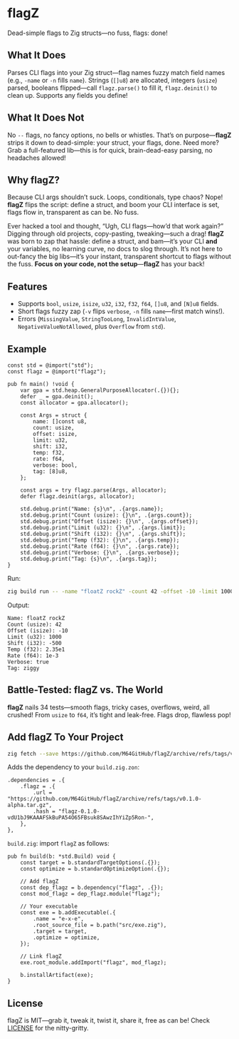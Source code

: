 # flagZ

Dead-simple flags to Zig structs—no fuss, flags: done!

## What It Does
Parses CLI flags into your Zig struct—flag names fuzzy match field names (e.g., `-name` or `-n` fills `name`). Strings (`[]u8`) are allocated, integers (`usize`) parsed, booleans flipped—call `flagz.parse()` to fill it, `flagz.deinit()` to clean up. Supports any fields you define!

## What It Does Not
No `--` flags, no fancy options, no bells or whistles. That’s on purpose—**flagZ** strips it down to dead-simple: your struct, your flags, done. Need more? Grab a full-featured lib—this is for quick, brain-dead-easy parsing, no headaches allowed!

## Why flagZ?

Because CLI args shouldn’t suck. Loops, conditionals, type chaos? Nope! **flagZ** flips the script: define a struct, and boom your CLI interface is set, flags flow in, transparent as can be. No fuss.  

Ever hacked a tool and thought, “Ugh, CLI flags—how’d that work again?” Digging through old projects, copy-pasting, tweaking—such a drag! **flagZ** was born to zap that hassle: define a struct, and bam—it’s your CLI **and** your variables, no learning curve, no docs to slog through. It’s not here to out-fancy the big libs—it’s your instant, transparent shortcut to flags without the fuss. **Focus on your code, not the setup**—**flagZ** has your back!

## Features
- Supports `bool`, `usize`, `isize`, `u32`, `i32`, `f32`, `f64`, `[]u8`, and `[N]u8` fields.
- Short flags fuzzy zap (`-v` flips `verbose`, `-n` fills `name`—first match wins!).
- Errors (`MissingValue`, `StringTooLong`, `InvalidIntValue`, `NegativeValueNotAllowed`, plus `Overflow` from `std`).

## Example

```zig
const std = @import("std");
const flagz = @import("flagz");

pub fn main() !void {
    var gpa = std.heap.GeneralPurposeAllocator(.{}){};
    defer _ = gpa.deinit();
    const allocator = gpa.allocator();

    const Args = struct {
        name: []const u8,
        count: usize,
        offset: isize,
        limit: u32,
        shift: i32,
        temp: f32,
        rate: f64,
        verbose: bool,
        tag: [8]u8,
    };

    const args = try flagz.parse(Args, allocator);
    defer flagz.deinit(args, allocator);

    std.debug.print("Name: {s}\n", .{args.name});
    std.debug.print("Count (usize): {}\n", .{args.count});
    std.debug.print("Offset (isize): {}\n", .{args.offset});
    std.debug.print("Limit (u32): {}\n", .{args.limit});
    std.debug.print("Shift (i32): {}\n", .{args.shift});
    std.debug.print("Temp (f32): {}\n", .{args.temp});
    std.debug.print("Rate (f64): {}\n", .{args.rate});
    std.debug.print("Verbose: {}\n", .{args.verbose});
    std.debug.print("Tag: {s}\n", .{args.tag});
}
```

Run:
```bash
zig build run -- -name "floatZ rockZ" -count 42 -offset -10 -limit 1000 -shift -500 -temp 23.5 -rate 0.001 -verbose -tag ziggy
```
Output:
```
Name: floatZ rockZ
Count (usize): 42
Offset (isize): -10
Limit (u32): 1000
Shift (i32): -500
Temp (f32): 2.35e1
Rate (f64): 1e-3
Verbose: true
Tag: ziggy
```
## Battle-Tested: flagZ vs. The World

**flagZ** nails 34 tests—smooth flags, tricky cases, overflows, weird, all crushed! From `usize` to `f64`, it’s tight and leak-free. Flags drop, flawless pop!


## Add flagZ To Your Project
```sh
zig fetch --save https://github.com/M64GitHub/flagZ/archive/refs/tags/v0.1.0-alpha.tar.gz 
```
Adds the dependency to your `build.zig.zon`:
```zig
.dependencies = .{
    .flagz = .{
        .url = "https://github.com/M64GitHub/flagZ/archive/refs/tags/v0.1.0-alpha.tar.gz",
        .hash = "flagz-0.1.0-vdU1bJ9KAAAFSkBuPA54O65FBsuk8SAwzIhYiZp5Ron-",
    },
},
```

`build.zig`: import `flagZ` as follows:
```zig
pub fn build(b: *std.Build) void {
    const target = b.standardTargetOptions(.{});
    const optimize = b.standardOptimizeOption(.{});

    // Add flagZ
    const dep_flagz = b.dependency("flagz", .{}); 
    const mod_flagz = dep_flagz.module("flagz");  

    // Your executable
    const exe = b.addExecutable(.{
        .name = "e-x-e",
        .root_source_file = b.path("src/exe.zig"),
        .target = target,
        .optimize = optimize,
    });

    // Link flagZ
    exe.root_module.addImport("flagz", mod_flagz); 

    b.installArtifact(exe);
}
```
## License

flagZ is MIT—grab it, tweak it, twist it, share it, free as can be! Check [LICENSE](LICENSE) for the nitty-gritty.
